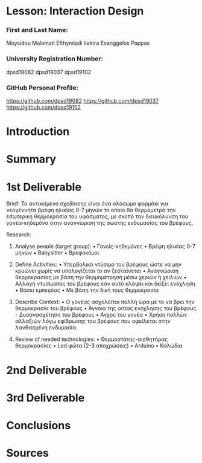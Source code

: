 # Lesson: Interaction Design

### First and Last Name: 
Moysidou Malamati
Efthymiadi Ilektra
Evanggelos Pappas
### University Registration Number: 
dpsd19082
dpsd19037
dpsd19102
### GitHub Personal Profile: 
https://github.com/dpsd19082
https://github.com/dpsd19037
https://github.com/dpsd19102


# Introduction

# Summary


# 1st Deliverable

Brief:
Το αντικείμενο σχεδίασης είναι ένα ολόσωμο φορμάκι για νεογέννητα βρέφη ηλικίας 0-7 μηνών το οποίο θα θερμομετρά 
την εσωτερική θερμοκρασία του υφάσματος, με σκοπό την διευκόλυνση του γονέα-κηδεμόνα στην αναγνώριση της
σωστής ενδυμασίας του βρέφους.

Research:
1.	Analyse people (target group):
•	Γονείς-κηδεμόνες
•	Βρέφη ηλικίας 0-7 μηνών
•	Babysitter 
•	Βρεφοκόμοι

2.	Define Activities:
•	Υπερβολικό ντύσιμο του βρέφους ώστε να μην κρυώνει χωρίς να υπολογίζεται το αν ζεσταίνεται
•	Αναγνώριση θερμοκρασίας με βάση την θερμομέτρηση μέσω χεριών ή χειλιών 
•	Αλλαγή ντυσίματος του βρέφους εάν αυτό κλάψει και δείξει ενόχληση 
•	Βάσει εμπειρίας 
•	Με βάση την δική τους θερμοκρασία 

3.	Describe Context:
•	Ο γονέας ασχολείται πολλή ώρα με το να βρει την θερμοκρασία του βρέφους
•	Άγνοια της αιτίας ενόχλησης του βρέφους - Δυσανασχέτηση του βρέφους
•	Άγχος του γονέα
•	Χρήση πολλών αλλαξιών λόγω εφίδρωσης του βρέφους που οφείλεται στην λανθασμένη ενδυμασία.

4.	Review of needed technologies:
•	Θερμοστάτης-αισθητήρας θερμοκρασίας
•	Led φώτα (2-3 αποχρώσεις)
•	Arduino
•	Καλώδια 


# 2nd Deliverable


# 3rd Deliverable 


# Conclusions


# Sources

